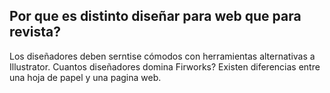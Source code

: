 ##  Por que es distinto diseñar para web que para revista?

Los diseñadores deben serntise cómodos con herramientas alternativas a Illustrator. Cuantos diseñadores domina Firworks? Existen diferencias entre una hoja de papel y una pagina web.
